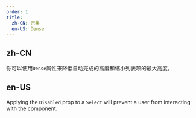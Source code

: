 ```yaml
---
order: 1
title:
  zh-CN: 密集
  en-US: Dense
---
```


## zh-CN

你可以使用`Dense`属性来降低自动完成的高度和缩小列表项的最大高度。

## en-US

Applying the `Disabled` prop to a `Select` will prevent a user from interacting with the component.

